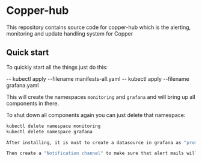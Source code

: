 # Copper-hub

This repository contains source code for copper-hub which is the alerting, monitoring and update handling system for Copper

## Quick start

To quickly start all the things just do this:

-- kubectl apply --filename manifests-all.yaml
-- kubectl apply --filename grafana.yaml

This will create the namespaces `monitoring` and `grafana` and will bring up all components in there.

To shut down all components again you can just delete that namespace:
```bash
kubectl delete namespace monitoring
kubectl delete namespace grafana

After installing, it is must to create a datasource in grafana as "prometheus" and local URL would be "http://prometheus.monitoring.svc.cluster.local:9090/".

Then create a "Notification channel" to make sure that alert mails will receive for the right address.